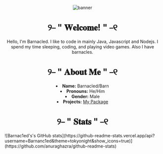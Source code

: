<p align="center">
    <img src="/assetd/gutbanner.png" alt="banner"/>
    <h1 align="center">୨⎯ " 𝐖𝐞𝐥𝐜𝐨𝐦𝐞! " ⎯୧</h1>
    <p align="center">Hello, I'm Barnacled. I like to code in mainly Java, Javascript and Nodejs. I spend my time sleeping, coding, and playing video games. Also I have barnacles.</p>
    <h1 align="center">୨⎯ " 𝐀𝐛𝐨𝐮𝐭 𝐌𝐞 " ⎯୧</h1>
    <li align="center"><b>Name:</b> Barnacled/Barn</li>
    <li align="center"><b>Pronouns:</b> He/Him</li>
    <li align="center"><b>Gender:</b> Male</li>
    <li align="center">
    <b>Projects:</b> <a href="https://github.com/Barnac1ed/InsultMachine">My Package</a>
    </li>
    <p1> </p1>
    <h1 align="center">୨⎯ " 𝐒𝐭𝐚𝐭𝐬 " ⎯୧</h1>
    ![Barnac1ed's's GitHub stats](https://github-readme-stats.vercel.app/api?username=Barnanc1ed&theme=tokyonight&show_icons=true)](https://github.com/anuraghazra/github-readme-stats)
</p>

